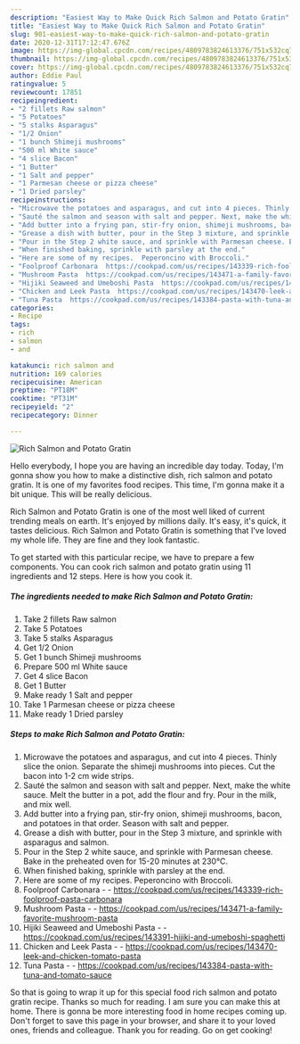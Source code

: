 ```yaml
---
description: "Easiest Way to Make Quick Rich Salmon and Potato Gratin"
title: "Easiest Way to Make Quick Rich Salmon and Potato Gratin"
slug: 901-easiest-way-to-make-quick-rich-salmon-and-potato-gratin
date: 2020-12-31T17:12:47.676Z
image: https://img-global.cpcdn.com/recipes/4809783824613376/751x532cq70/rich-salmon-and-potato-gratin-recipe-main-photo.jpg
thumbnail: https://img-global.cpcdn.com/recipes/4809783824613376/751x532cq70/rich-salmon-and-potato-gratin-recipe-main-photo.jpg
cover: https://img-global.cpcdn.com/recipes/4809783824613376/751x532cq70/rich-salmon-and-potato-gratin-recipe-main-photo.jpg
author: Eddie Paul
ratingvalue: 5
reviewcount: 17851
recipeingredient:
- "2 fillets Raw salmon"
- "5 Potatoes"
- "5 stalks Asparagus"
- "1/2 Onion"
- "1 bunch Shimeji mushrooms"
- "500 ml White sauce"
- "4 slice Bacon"
- "1 Butter"
- "1 Salt and pepper"
- "1 Parmesan cheese or pizza cheese"
- "1 Dried parsley"
recipeinstructions:
- "Microwave the potatoes and asparagus, and cut into 4 pieces. Thinly slice the onion. Separate the shimeji mushrooms into pieces. Cut the bacon into 1-2 cm wide strips."
- "Sauté the salmon and season with salt and pepper. Next, make the white sauce. Melt the butter in a pot, add the flour and fry. Pour in the milk, and mix well."
- "Add butter into a frying pan, stir-fry onion, shimeji mushrooms, bacon, and potatoes in that order. Season with salt and pepper."
- "Grease a dish with butter, pour in the Step 3 mixture, and sprinkle with asparagus and salmon."
- "Pour in the Step 2 white sauce, and sprinkle with Parmesan cheese. Bake in the preheated oven for 15-20 minutes at 230℃."
- "When finished baking, sprinkle with parsley at the end."
- "Here are some of my recipes.  Peperoncino with Broccoli."
- "Foolproof Carbonara  https://cookpad.com/us/recipes/143339-rich-foolproof-pasta-carbonara"
- "Mushroom Pasta  https://cookpad.com/us/recipes/143471-a-family-favorite-mushroom-pasta"
- "Hijiki Seaweed and Umeboshi Pasta  https://cookpad.com/us/recipes/143391-hijiki-and-umeboshi-spaghetti"
- "Chicken and Leek Pasta  https://cookpad.com/us/recipes/143470-leek-and-chicken-tomato-pasta"
- "Tuna Pasta  https://cookpad.com/us/recipes/143384-pasta-with-tuna-and-tomato-sauce"
categories:
- Recipe
tags:
- rich
- salmon
- and

katakunci: rich salmon and 
nutrition: 169 calories
recipecuisine: American
preptime: "PT18M"
cooktime: "PT31M"
recipeyield: "2"
recipecategory: Dinner

---
```



![Rich Salmon and Potato Gratin](https://img-global.cpcdn.com/recipes/4809783824613376/751x532cq70/rich-salmon-and-potato-gratin-recipe-main-photo.jpg)

Hello everybody, I hope you are having an incredible day today. Today, I'm gonna show you how to make a distinctive dish, rich salmon and potato gratin. It is one of my favorites food recipes. This time, I'm gonna make it a bit unique. This will be really delicious.



Rich Salmon and Potato Gratin is one of the most well liked of current trending meals on earth. It's enjoyed by millions daily. It's easy, it's quick, it tastes delicious. Rich Salmon and Potato Gratin is something that I've loved my whole life. They are fine and they look fantastic.


To get started with this particular recipe, we have to prepare a few components. You can cook rich salmon and potato gratin using 11 ingredients and 12 steps. Here is how you cook it.

<!--inarticleads1-->

##### The ingredients needed to make Rich Salmon and Potato Gratin:

1. Take 2 fillets Raw salmon
1. Take 5 Potatoes
1. Take 5 stalks Asparagus
1. Get 1/2 Onion
1. Get 1 bunch Shimeji mushrooms
1. Prepare 500 ml White sauce
1. Get 4 slice Bacon
1. Get 1 Butter
1. Make ready 1 Salt and pepper
1. Take 1 Parmesan cheese or pizza cheese
1. Make ready 1 Dried parsley




<!--inarticleads2-->

##### Steps to make Rich Salmon and Potato Gratin:

1. Microwave the potatoes and asparagus, and cut into 4 pieces. Thinly slice the onion. Separate the shimeji mushrooms into pieces. Cut the bacon into 1-2 cm wide strips.
1. Sauté the salmon and season with salt and pepper. Next, make the white sauce. Melt the butter in a pot, add the flour and fry. Pour in the milk, and mix well.
1. Add butter into a frying pan, stir-fry onion, shimeji mushrooms, bacon, and potatoes in that order. Season with salt and pepper.
1. Grease a dish with butter, pour in the Step 3 mixture, and sprinkle with asparagus and salmon.
1. Pour in the Step 2 white sauce, and sprinkle with Parmesan cheese. Bake in the preheated oven for 15-20 minutes at 230℃.
1. When finished baking, sprinkle with parsley at the end.
1. Here are some of my recipes.  Peperoncino with Broccoli.
1. Foolproof Carbonara -  - https://cookpad.com/us/recipes/143339-rich-foolproof-pasta-carbonara
1. Mushroom Pasta -  - https://cookpad.com/us/recipes/143471-a-family-favorite-mushroom-pasta
1. Hijiki Seaweed and Umeboshi Pasta -  - https://cookpad.com/us/recipes/143391-hijiki-and-umeboshi-spaghetti
1. Chicken and Leek Pasta -  - https://cookpad.com/us/recipes/143470-leek-and-chicken-tomato-pasta
1. Tuna Pasta -  - https://cookpad.com/us/recipes/143384-pasta-with-tuna-and-tomato-sauce




So that is going to wrap it up for this special food rich salmon and potato gratin recipe. Thanks so much for reading. I am sure you can make this at home. There is gonna be more interesting food in home recipes coming up. Don't forget to save this page in your browser, and share it to your loved ones, friends and colleague. Thank you for reading. Go on get cooking!
